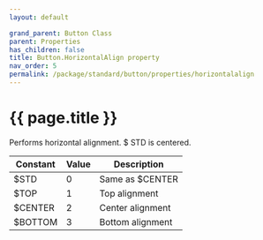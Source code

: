 ```yaml
---
layout: default

grand_parent: Button Class
parent: Properties
has_children: false
title: Button.HorizontalAlign property
nav_order: 5
permalink: /package/standard/button/properties/horizontalalign
---
```

# {{ page.title }}

Performs horizontal alignment. $ STD is centered.

|Constant | Value | Description |
|---------|-------|-------------|
|$STD     | 0     |Same as $CENTER |
|$TOP     | 1     |Top alignment |
|$CENTER  | 2     |Center alignment |
|$BOTTOM  | 3     |Bottom alignment |